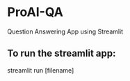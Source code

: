 # ProAI-QA
Question Answering App using Streamlit

## To run the streamlit app:
streamlit run [filename]